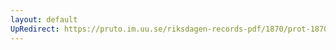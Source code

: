 ```yaml
---
layout: default
UpRedirect: https://pruto.im.uu.se/riksdagen-records-pdf/1870/prot-1870--ak--307/prot-1870--ak--307_003.pdf
---
```

